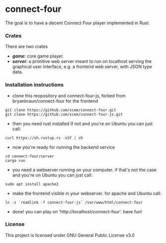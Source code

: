 # connect-four
The goal is to have a decent Connect Four player implemented in Rust.

### Crates
There are two crates

- ***game***: core game player.
- ***server***: a primitive web server meant to run on localhost serving the graphical user interface,
 e.g. a frontend web server, with JSON type data.

### Installation instructions

* clone this reopository and connect-four-js, forked from bryanbraun/connect-four for the frontend

```
git clone https://github.com/scem/connect-four.git
git clone https://github.com/scem/connect-four-js.git
```

* then you need rust installed
if not and you're on Ubuntu you can just call:

```
curl https://sh.rustup.rs -sSf | sh
```

* now you're ready for running the backend service

```
cd connect-four/server
cargo run
```

* you need a webserver running on your computer.
if that's not the case and you're on Ubuntu you can just call:

```
sudo apt install apache2
```

* make the frontend visible in your webserver.
for apache and Ubuntu call:

```
ln -s `readlink -f connect-four-js` /var/www/html/connect-four
```

* done! you can play on 'http://localhost/connect-four'.
have fun!

### License
This project is licensed under GNU General Public License v3.0
